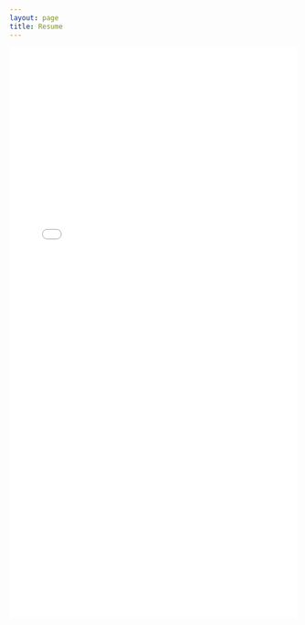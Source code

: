 ```yaml
---
layout: page
title: Resume
---
```


<div style="display:flex;justify-content:center;">
    <embed src="/assets/files/Tumey-Resume.pdf" type="application/pdf" scrolling="no" width="850px" height="1000px">
</div>
